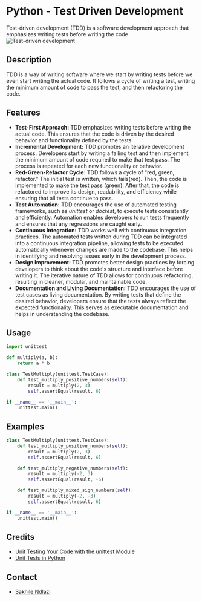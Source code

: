 # Python - Test Driven Development
Test-driven development (TDD) is a software development approach that emphasizes writing tests before writing the code
![Test-driven development](https://s3.amazonaws.com/intranet-projects-files/holbertonschool-higher-level_programming+/246/giphy-4.gif)

## Description
TDD is a way of writing software where we start by writing tests before we even start writing the actual code. It follows a cycle of writing a test, writing the minimum amount of code to pass the test, and then refactoring the code.

## Features
 * **Test-First Approach:** TDD emphasizes writing tests before writing the actual code. This ensures that the code is driven by the desired behavior and functionality defined by the tests.
 * **Incremental Development:** TDD promotes an iterative development process. Developers start by writing a failing test and then implement the minimum amount of code required to make that test pass. The process is repeated for each new functionality or behavior.
 * **Red-Green-Refactor Cycle:** TDD follows a cycle of "red, green, refactor." The initial test is written, which fails(red). Then, the code is implemented to make the test pass (green). After that, the code is refactored to improve its design, readability, and efficiency while ensuring that all tests continue to pass.
 * **Test Automation:** TDD encourages the use of automated testing frameworks, such as *unittest* or *doctest*, to execute tests consistently and efficiently. Automation enables developers to run tests frequently and ensures that any regressions are caught early.
 * **Continuous Integration:** TDD works well with continuous integration practices. The automated tests written during TDD can be integrated into a continuous integration pipeline, allowing tests to be executed automatically whenever changes are made to the codebase. This helps in identifying and resolving issues early in the development process.
 * **Design Improvement:** TDD promotes better design practices by forcing developers to think about the code's structure and interface before writing it. The iterative nature of TDD allows for continuous refactoring, resulting in cleaner, modular, and maintainable code.
 * **Documentation and Living Documentation:** TDD encourages the use of test cases as living documentation. By writing tests that define the desired behavior, developers ensure that the tests always reflect the expected functionality. This serves as executable documentation and helps in understanding the codebase.

## Usage
```python
import unittest

def multiply(a, b):
    return a * b

class TestMultiply(unittest.TestCase):
    def test_multiply_positive_numbers(self):
        result = multiply(2, 3)
        self.assertEqual(result, 6)

if __name__ == '__main__':
    unittest.main()
```

## Examples
```python
class TestMultiply(unittest.TestCase):
    def test_multiply_positive_numbers(self):
        result = multiply(2, 3)
        self.assertEqual(result, 6)

    def test_multiply_negative_numbers(self):
        result = multiply(-2, 3)
        self.assertEqual(result, -6)

    def test_multiply_mixed_sign_numbers(self):
        result = multiply(-2, -3)
        self.assertEqual(result, 6)

if __name__ == '__main__':
    unittest.main()
```

## Credits
 * [Unit Testing Your Code with the unittest Module](https://www.youtube.com/watch?v=6tNS--WetLI)
 * [Unit Tests in Python](https://www.youtube.com/watch?v=1Lfv5tUGsn8)

## Contact
 * [Sakhile Ndlazi](https://www.twitter.com/sakhilelindah)
